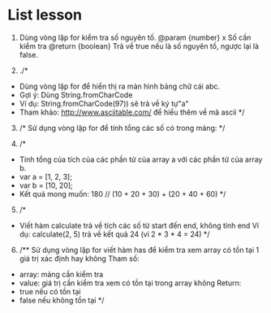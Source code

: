 # List lesson


1. Dùng vòng lặp for kiểm tra số nguyên tố.
    @param {number} x Số cần kiểm tra
    @return {boolean} Trả về true nếu là số nguyên tố, ngược lại là false.

2. ./*
 * Dùng vòng lặp for để hiển thị ra màn hình bảng chữ cái abc.
 * Gợi ý: Dùng String.fromCharCode
 * Ví dụ: String.fromCharCode(97)) sẽ trả về ký tự"a" 
 * Tham khảo: http://www.asciitable.com/ để hiểu thêm về mã ascii */

3. /*
  Sử dụng vòng lặp for để tính tổng các số có trong mảng:
  */

4. /*
  - Tính tổng của tích của các phần tử của array a với các phần tử của array b.
  - var a = [1, 2, 3];
  - var b = [10, 20];
  - Kết quả mong muốn: 180 // (10 + 20 + 30) + (20 + 40 + 60)
  */

5. /*
  - Viết hàm calculate trả về tích các số từ start đến end, không tính end 
  Ví dụ: calculate(2, 5) trả về kết quả 24 (vì 2 * 3 * 4 = 24)
  */

6. /**
  Sử dụng vòng lặp for viết hàm has để kiểm tra xem array có tồn tại 1 giá trị xác định hay không
  Tham số:
  - array: mảng cần kiểm tra
  - value: giá trị cần kiểm tra xem có tồn tại trong array không
  Return:
  - true nếu có tồn tại
  - false nếu không tồn tại
  */